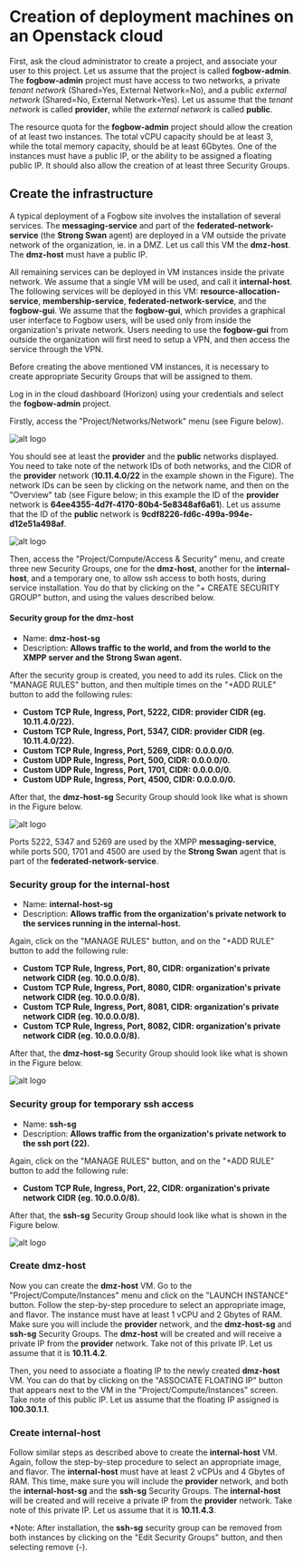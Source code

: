 # Creation of deployment machines on an Openstack cloud

First, ask the cloud administrator to create a project, and associate your user to this project.
Let us assume that the project is called **fogbow-admin**. The **fogbow-admin** project must have
access to two networks, a private *tenant network* (Shared=Yes, External Network=No), and a public
*external network* (Shared=No, External Network=Yes). Let us assume that the *tenant network* is
called **provider**, while the *external network* is called **public**.

The resource quota for the **fogbow-admin** project should allow the creation of at least 
two instances. The total vCPU capacity should be at least 3, while the total memory capacity,
should be at least 6Gbytes. One of the instances must have a public IP, or the ability to be
assigned a floating public  IP. It should also allow the creation of at least three Security
Groups.

## Create the infrastructure

A typical deployment of a Fogbow site involves the installation of several services. The **messaging-service**
and part of the **federated-network-service** (the **Strong Swan** agent) are deployed in a VM outside the 
private network of the organization, ie. in a DMZ. Let us call this VM the **dmz-host**. The **dmz-host** must 
have a public IP.
 
All remaining services can be deployed in VM instances inside the private network. We assume that a 
single VM will be used, and call it **internal-host**. The following services will be deployed in this VM:
**resource-allocation-service**, **membership-service**, **federated-network-service**,
and the **fogbow-gui**. We assume that the **fogbow-gui**, which provides a graphical user interface to Fogbow
users, will be used only from inside the organization's private network. Users needing to use the **fogbow-gui**
from outside the organization will first need to setup a VPN, and then access the service through the VPN.

Before creating the above mentioned VM instances, it is necessary to create appropriate Security Groups that will
be assigned to them.

Log in in the cloud dashboard (Horizon) using your credentials and select the **fogbow-admin** project. 

Firstly, access the "Project/Networks/Network" menu (see Figure below).

![alt logo](../images/provider-network-screenshot.png "Provider Network")

You should see at least the **provider**  and the **public** networks displayed. You need to take note of 
the network IDs of both networks, and the CIDR of the **provider** network (**10.11.4.0/22**
in the example shown in the Figure). The network IDs can be seen by clicking on the network name,
and then on the "Overview" tab (see Figure below; in this example the ID of the **provider** network
is **64ee4355-4d7f-4170-80b4-5e8348af6a61**). Let us assume that the ID of the **public** network is
**9cdf8226-fd6c-499a-994e-d12e51a498af**.

![alt logo](../images/network-overview-screenshot.png "Network Overview")

Then, access the "Project/Compute/Access & Security" menu, and create three new Security Groups, one for the
**dmz-host**, another for the **internal-host**, and a temporary one, to allow ssh access to both hosts,
during service installation. You do that by clicking on the "+ CREATE SECURITY GROUP"
button, and using the values described below.
 
#### Security group for the **dmz-host**

* Name: **dmz-host-sg**
* Description: **Allows traffic to the world, and from the world to the XMPP server and the Strong Swan agent.**

After the security group is created, you need to add its rules. Click on the "MANAGE RULES" button, 
and then multiple times on the "+ADD RULE" button to add the following rules:

* **Custom TCP Rule, Ingress, Port, 5222, CIDR: provider CIDR (eg. 10.11.4.0/22).**
* **Custom TCP Rule, Ingress, Port, 5347, CIDR: provider CIDR (eg. 10.11.4.0/22).**
* **Custom TCP Rule, Ingress, Port, 5269, CIDR: 0.0.0.0/0.**
* **Custom UDP Rule, Ingress, Port, 500, CIDR: 0.0.0.0/0.**
* **Custom UDP Rule, Ingress, Port, 1701, CIDR: 0.0.0.0/0.**
* **Custom UDP Rule, Ingress, Port, 4500, CIDR: 0.0.0.0/0.**

After that, the **dmz-host-sg** Security Group should look like what is shown in the Figure below.

![alt logo](../images/dmz-host-sg-screenshot.png "Security Group for the dmz-host")

Ports 5222, 5347 and 5269 are used by the XMPP **messaging-service**, while ports 500, 1701 and 4500 are 
used by the **Strong Swan** agent that is part of the **federated-network-service**.

### Security group for the **internal-host**

* Name: **internal-host-sg**
* Description: **Allows traffic from the organization's private network to the services running in
the internal-host.**

Again, click on the "MANAGE RULES" button, and on the "+ADD RULE" button to add the following rule:

* **Custom TCP Rule, Ingress, Port, 80, CIDR: organization's private network CIDR (eg. 10.0.0.0/8).**
* **Custom TCP Rule, Ingress, Port, 8080, CIDR: organization's private network CIDR (eg. 10.0.0.0/8).**
* **Custom TCP Rule, Ingress, Port, 8081, CIDR: organization's private network CIDR (eg. 10.0.0.0/8).**
* **Custom TCP Rule, Ingress, Port, 8082, CIDR: organization's private network CIDR (eg. 10.0.0.0/8).**

After that, the **dmz-host-sg** Security Group should look like what is shown in the Figure below.

![alt logo](../images/internal-host-sg-screenshot.png "Security Group for the internal-host")

### Security group for temporary ssh access

* Name: **ssh-sg**
* Description: **Allows traffic from the organization's private network to the ssh port (22).**

Again, click on the "MANAGE RULES" button, and on the "+ADD RULE" button to add the following rule:

* **Custom TCP Rule, Ingress, Port, 22, CIDR: organization's private network CIDR (eg. 10.0.0.0/8).**

After that, the **ssh-sg** Security Group should look like what is shown in the Figure below.

![alt logo](../images/ssh-sg-screenshot.png "Security Group for ssh access from the Organization's private network")

### Create **dmz-host**

Now you can create the **dmz-host** VM. Go to the "Project/Compute/Instances" menu and click on the 
"LAUNCH INSTANCE" button. Follow the step-by-step procedure to select an appropriate image, and flavor.
The instance must have at least 1 vCPU and 2 Gbytes of RAM. Make sure you will include the **provider**
network, and the **dmz-host-sg** and **ssh-sg** Security Groups. The **dmz-host** will be created and
will receive a private IP from the **provider** network. Take not of this private IP. Let us assume
that it is **10.11.4.2**.

Then, you need to associate a floating IP to the newly created **dmz-host** VM. You can do that by
clicking on the "ASSOCIATE FLOATING IP" button that appears next to the VM in the "Project/Compute/Instances"
screen. Take note of this public IP. Let us assume that the floating IP assigned is **100.30.1.1**.

### Create **internal-host**

Follow similar steps as described above to create the **internal-host** VM. Again, follow the step-by-step procedure
to select an appropriate image, and flavor. The **internal-host** must have at least 2 vCPUs and 4 Gbytes of RAM.
This time, make sure you will include the **provider** network, and both the **internal-host-sg** and the **ssh-sg**
Security Groups. The **internal-host** will be created and will receive a private IP from the **provider** network. 
Take note of this private IP. Let us assume that it is **10.11.4.3**.

*Note: After installation, the **ssh-sg** security group can be removed from both instances by clicking
on the "Edit Security Groups" button, and then selecting remove (-).
